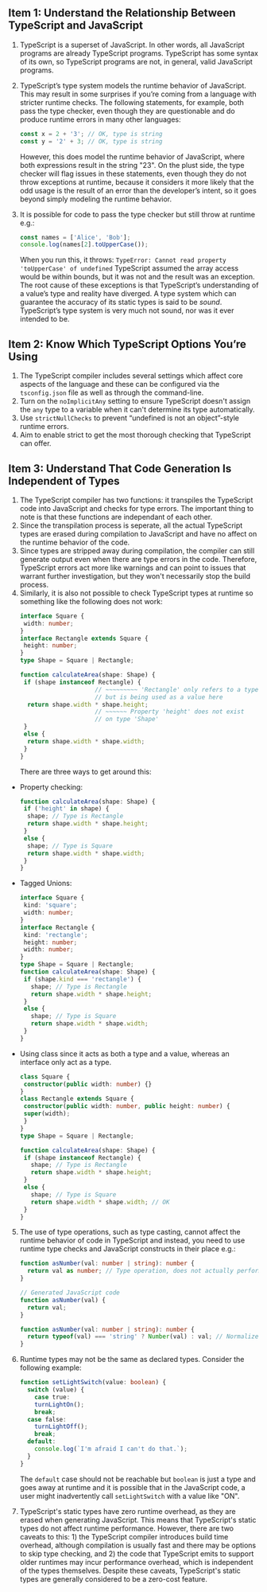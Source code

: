 ## Item 1: Understand the Relationship Between TypeScript and JavaScript

1. TypeScript is a superset of JavaScript. In other words, all JavaScript programs are already TypeScript programs.
TypeScript has some syntax of its own, so TypeScript programs are not, in general, valid JavaScript programs.

2. TypeScript’s type system models the runtime behavior of JavaScript. This may result in
  some surprises if you’re coming from a language with stricter runtime checks. The following statements, for example, both pass the type checker, even though they are questionable and do produce 
  runtime errors in many other languages:
    ```ts
    const x = 2 + '3'; // OK, type is string
    const y = '2' + 3; // OK, type is string
    ```
      However, this does model the runtime behavior of JavaScript, where both expressions result in the string "23". On the plust side, the type checker will flag issues in these statements, even though they do not throw exceptions at runtime, because it considers it more likely that the
  odd usage is the result of an error than the developer’s intent, so it goes beyond simply modeling the runtime behavior.

3. It is possible for code to pass the type checker but still throw at runtime e.g.:
    ```ts
    const names = ['Alice', 'Bob'];
    console.log(names[2].toUpperCase());
    ```
      When you run this, it throws:
`TypeError: Cannot read property 'toUpperCase' of undefined`
TypeScript assumed the array access would be within bounds, but it was not and the
result was an exception. The root cause of these exceptions is that TypeScript’s understanding of a value’s type
and reality have diverged. A type system which can guarantee the accuracy of its
static types is said to be *sound*. TypeScript’s type system is very much not sound, nor
was it ever intended to be. 

## Item 2: Know Which TypeScript Options You’re Using

1. The TypeScript compiler includes several settings which affect core aspects of the language and these can be configured via the `tsconfig.json` file as well as through the command-line.
1. Turn on the `noImplicitAny` setting to ensure TypeScript doesn't assign the `any` type to a variable when it can't determine its type automatically.
1. Use `strictNullChecks` to prevent “undefined is not an object”-style runtime errors.
1. Aim to enable strict to get the most thorough checking that TypeScript can offer.

## Item 3: Understand That Code Generation Is Independent of Types

1. The TypeScript compiler has two functions: it transpiles the TypeScript code into JavaScript and checks for type errors. The important thing to note is that these functions are independant of each other. 
1. Since the transpilation process is seperate, all the actual TypeScript types are erased during compilation to JavaScript and have no affect on the runtime behavior of the code. 
1. Since types are stripped away during compilation, the compiler can still generate output even when there are type errors in the code. Therefore, TypeScript errors act more like warnings and can point to issues that warrant further investigation, but they won't necessarily stop the build process.
1. Similarly, it is also not possible to check TypeScript types at runtime so something like the following does not work:
    ```ts
    interface Square {
     width: number;
    }
    interface Rectangle extends Square {
     height: number;
    }
    type Shape = Square | Rectangle;

    function calculateArea(shape: Shape) {
     if (shape instanceof Rectangle) {
                         // ~~~~~~~~~ 'Rectangle' only refers to a type,
                         // but is being used as a value here
      return shape.width * shape.height;
                         // ~~~~~~ Property 'height' does not exist
                         // on type 'Shape'
     } 
     else {
      return shape.width * shape.width;
     }
    }
    ```
    There are three ways to get around this:
  * Property checking:
    ```ts
    function calculateArea(shape: Shape) {
     if ('height' in shape) {
      shape; // Type is Rectangle
      return shape.width * shape.height;
     } 
     else {
      shape; // Type is Square
      return shape.width * shape.width;
     }
    }
    ```
  * Tagged Unions:
      ```ts
      interface Square {
       kind: 'square';
       width: number;
      }
      interface Rectangle {
       kind: 'rectangle';
       height: number;
       width: number;
      }
      type Shape = Square | Rectangle;
      function calculateArea(shape: Shape) {
       if (shape.kind === 'rectangle') {
         shape; // Type is Rectangle
         return shape.width * shape.height;
       } 
       else {
         shape; // Type is Square
         return shape.width * shape.width;
       }
      }
  * Using class since it acts as both a type and a value, whereas an interface only act as a type.
      ```ts
      class Square {
       constructor(public width: number) {}
      }
      class Rectangle extends Square {
       constructor(public width: number, public height: number) {
       super(width);
       }
      }
      type Shape = Square | Rectangle;

      function calculateArea(shape: Shape) {
       if (shape instanceof Rectangle) {
         shape; // Type is Rectangle
         return shape.width * shape.height;
       } 
       else {
         shape; // Type is Square
         return shape.width * shape.width; // OK
       }
      }
      ```
  5. The use of type operations, such as type casting, cannot affect the runtime behavior of code in TypeScript and instead, you need to use runtime type checks and JavaScript constructs in their place e.g.:

      ```ts
      function asNumber(val: number | string): number {
        return val as number; // Type operation, does not actually perform any conversion
      }

      // Generated JavaScript code
      function asNumber(val) {
        return val;
      }

      function asNumber(val: number | string): number {
        return typeof(val) === 'string' ? Number(val) : val; // Normalizes value using runtime type check and JavaScript constructs
      }
      ```
  6. Runtime types may not be the same as declared types. Consider the following example:
      ```ts
      function setLightSwitch(value: boolean) {
        switch (value) {
          case true:
          turnLightOn();
          break;
        case false:
          turnLightOff();
          break;
        default:
          console.log(`I'm afraid I can't do that.`);
        }
      }
      ```
      The `default` case should not be reachable but `boolean` is just a type and goes away at runtime and it is possible that in the JavaScript code, a user might inadvertently call `setLightSwitch` with a value like "ON".
 7. TypeScript's static types have zero runtime overhead, as they are erased when generating JavaScript. This means that TypeScript's static types do not affect runtime performance. However, there are two caveats to this: 1) the TypeScript compiler introduces build time overhead, although compilation is usually fast and there may be options to skip type checking, and 2) the code that TypeScript emits to support older runtimes may incur performance overhead, which is independent of the types themselves. Despite these caveats, TypeScript's static types are generally considered to be a zero-cost feature.
